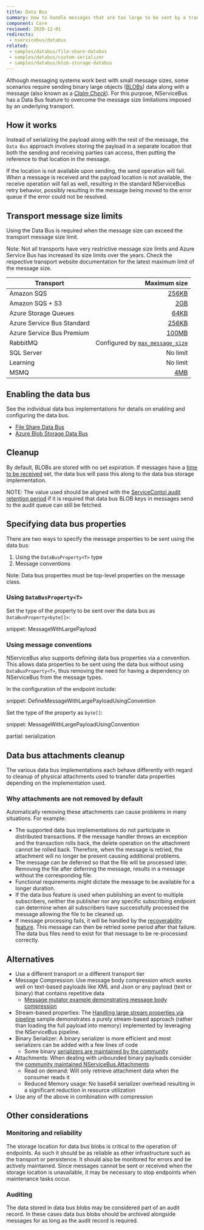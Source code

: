 ```yaml
---
title: Data Bus
summary: How to handle messages that are too large to be sent by a transport natively
component: Core
reviewed: 2020-12-01
redirects:
 - nservicebus/databus
related:
 - samples/databus/file-share-databus
 - samples/databus/custom-serializer
 - samples/databus/blob-storage-databus
---
```


Although messaging systems work best with small message sizes, some scenarios require sending binary large objects ([BLOBs](https://en.wikipedia.org/wiki/Binary_large_object)) data along with a message (also known as a [_Claim Check_](https://learn.microsoft.com/en-us/azure/architecture/patterns/claim-check)). For this purpose, NServiceBus has a Data Bus feature to overcome the message size limitations imposed by an underlying transport.

## How it works

Instead of serializing the payload along with the rest of the message, the `Data Bus` approach involves storing the payload in a separate location that both the sending and receiving parties can access, then putting the reference to that location in the message.

If the location is not available upon sending, the send operation will fail. When a message is received and the payload location is not available, the receive operation will fail as well, resulting in the standard NServiceBus retry behavior, possibly resulting in the message being moved to the error queue if the error could not be resolved.

## Transport message size limits

Using the Data Bus is required when the message size can exceed the transport message size limit.

Note: Not all transports have very restrictive message size limits and Azure Service Bus has increased its size limits over the years. Check the respective transport website documentation for the latest maximum limit of the message size.

| Transport                  | Maximum size |
| -------------------------- | ------------:|
| Amazon SQS                 | [256KB](https://docs.aws.amazon.com/AWSSimpleQueueService/latest/SQSDeveloperGuide/quotas-messages.html) |
| Amazon SQS + S3            | [2GB](https://docs.aws.amazon.com/AWSSimpleQueueService/latest/SQSDeveloperGuide/quotas-messages.html) |
| Azure Storage Queues       | [64KB](https://learn.microsoft.com/en-us/azure/service-bus-messaging/service-bus-azure-and-service-bus-queues-compared-contrasted#capacity-and-quotas) |
| Azure Service Bus Standard | [256KB](https://learn.microsoft.com/en-us/azure/service-bus-messaging/service-bus-azure-and-service-bus-queues-compared-contrasted#capacity-and-quotas) |
| Azure Service Bus Premium  | [100MB](https://learn.microsoft.com/en-us/azure/service-bus-messaging/service-bus-premium-messaging#large-messages-support) |
| RabbitMQ                   | Configured by [`max_message_size`](https://www.rabbitmq.com/configure.html#config-items) |
| SQL Server                 | No limit     |
| Learning                   | No limit     |
| MSMQ                       | [4MB](https://learn.microsoft.com/en-us/previous-versions/windows/desktop/msmq/ms711436(v=vs.85)#maximum-message-size) |

## Enabling the data bus

See the individual data bus implementations for details on enabling and configuring the data bus.

* [File Share Data Bus](file-share.md)
* [Azure Blob Storage Data Bus](azure-blob-storage.md)

## Cleanup

By default, BLOBs are stored with no set expiration. If messages have a [time to be received](/nservicebus/messaging/discard-old-messages.md) set, the data bus will pass this along to the data bus storage implementation.

NOTE: The value used should be aligned with the [ServiceContol audit retention period](/servicecontrol/how-purge-expired-data.md) if it is required that data bus BLOB keys in messages send to the audit queue can still be fetched.

## Specifying data bus properties

There are two ways to specify the message properties to be sent using the data bus:

 1. Using the `DataBusProperty<T>` type
 1. Message conventions

Note: Data bus properties must be top-level properties on the message class.

### Using `DataBusProperty<T>`

Set the type of the property to be sent over the data bus as `DataBusProperty<byte[]>`:

snippet: MessageWithLargePayload

### Using message conventions

NServiceBus also supports defining data bus properties via a convention. This allows data properties to be sent using the data bus without using `DataBusProperty<T>`, thus removing the need for having a dependency on NServiceBus from the message types.

In the configuration of the endpoint include:

snippet: DefineMessageWithLargePayloadUsingConvention

Set the type of the property as `byte[]`:

snippet: MessageWithLargePayloadUsingConvention

partial: serialization

## Data bus attachments cleanup

The various data bus implementations each behave differently with regard to cleanup of physical attachments used to transfer data properties depending on the implementation used.

### Why attachments are not removed by default

Automatically removing these attachments can cause problems in many situations. For example:

* The supported data bus implementations do not participate in distributed transactions. If the message handler throws an exception and the transaction rolls back, the delete operation on the attachment cannot be rolled back. Therefore, when the message is retried, the attachment will no longer be present causing additional problems.
* The message can be deferred so that the file will be processed later. Removing the file after deferring the message, results in a message without the corresponding file.
* Functional requirements might dictate the message to be available for a longer duration.
* If the data bus feature is used when publishing an event to multiple subscribers, neither the publisher nor any specific subscribing endpoint can determine when all subscribers have successfully processed the message allowing the file to be cleaned up.
* If message processing fails, it will be handled by the [recoverability feature](/nservicebus/recoverability/). This message can then be retried some period after that failure. The data bus files need to exist for that message to be re-processed correctly.

## Alternatives

- Use a different transport or a different transport tier
- Message Compression: Use message body compression which works well on text-based payloads like XML and Json or any payload (text or binary) that contains repetitive data
  - [Message mutator example demonstrating message body compression](/samples/messagemutators/)
- Stream-based properties: The [Handling large stream properties via pipeline](/samples/pipeline/stream-properties/) sample demonstrates a purely stream-based approach (rather than loading the full payload into memory) implemented by leveraging the NServiceBus pipeline.
- Binary Serializer: A binary serializer is more efficient and most serializers can be added with a few lines of code
   - Some binary [serializers are maintained by the community](/nservicebus/community/#serializers)
- Attachments: When dealing with unbounded binary payloads consider the [community maintained NServiceBus.Attachments](/nservicebus/community/#nservicebus-attachments)
  - Read on demand: Will only retrieve attachment data when the consumer reads it
  - Reduced Memory usage: No base64 serializer overhead resulting in a significant reduction in resource utilization
- Use any of the above in combination with compression

## Other considerations

### Monitoring and reliability

The storage location for data bus blobs is critical to the operation of endpoints. As such it should be as reliable as other infrastructure such as the transport or persistence. It should also be monitored for errors and be actively maintained. Since messages cannot be sent or received when the storage location is unavailable, it may be necessary to stop endpoints when maintenance tasks occur.

### Auditing

The data stored in data bus blobs may be considered part of an audit record. In these cases data bus blobs should be archived alongside messages for as long as the audit record is required.
